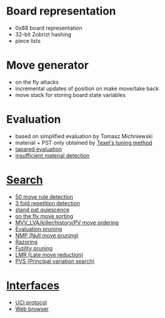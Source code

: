 # Board representation
 - 0x88 board representation
 - 32-bit Zobrizt hashing
 - piece lists

# Move generator
 - on the fly attacks
 - incremental updates of position on make move/take back
 - move stack for storing board state variables

# Evaluation
 - based on simplified evaluation by Tomasz Michniewski 
 - material + PST only obtained by <a href="https://github.com/maksimKorzh/wukongJS/blob/main/docs/TEXEL'S_TUNING.MD">Texel's tuning method</d>
 - tapared evaluation
 - insufficient material detection

# Search
 - 50 move rule detection
 - 3 fold repetition detection
 - stand pat quiescence
 - on the fly move sorting
 - MVV_LVA/killer/history/PV move ordering
 - Evaluation pruning
 - NMP (Null move pruning)
 - Razoring
 - Futility pruning
 - LMR (Late move reduction)
 - PVS (Principal variation search)
 
 # Interfaces
 - UCI protocol
 - Web browser
